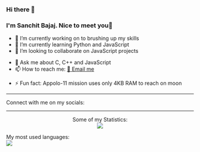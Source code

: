 ### Hi there 👋

### I'm Sanchit Bajaj. Nice to meet you🙂

<!-- **Sanchitbajaj02/sanchitbajaj02** is a ✨ _special_ ✨ repository because its `README.md` (this file) appears on your GitHub profile. -->

- 🔭 I’m currently working on to brushing up my skills
- 🌱 I’m currently learning Python and JavaScript
- 👯 I’m looking to collaborate on JavaScript projects
<!-- - 🤔 I’m looking for help with ... -->
- 💬 Ask me about C, C++ and JavaScript
- 📫 How to reach me: <a href="mailto:sanchit02@outlook.com">📧 Email me</a>
<!-- - 😄 Pronouns: ... -->
- ⚡ Fun fact: Appolo-11 mission uses only 4KB RAM to reach on moon

<hr>
Connect with me on my socials:
<hr>

<p align="center">
Some of my Statistics:<br>
<img src="https://github-readme-stats.vercel.app/api?username=sanchitbajaj02&show_icons=true&theme=radical">

My most used languages:<br>
<img src="https://github-readme-stats.vercel.app/api/top-langs/?username=sanchitbajaj02">
</p>